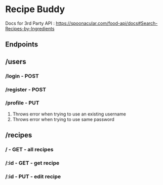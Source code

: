 # Recipe Buddy

Docs for 3rd Party API : https://spoonacular.com/food-api/docs#Search-Recipes-by-Ingredients

## Endpoints

## /users

### /login - POST

### /register - POST

### /profile - PUT

1. Throws error when trying to use an existing username
2. Throws error when trying to use same password

## /recipes

### / - GET - all recipes

### /:id - GET - get recipe

### /:id - PUT - edit recipe
